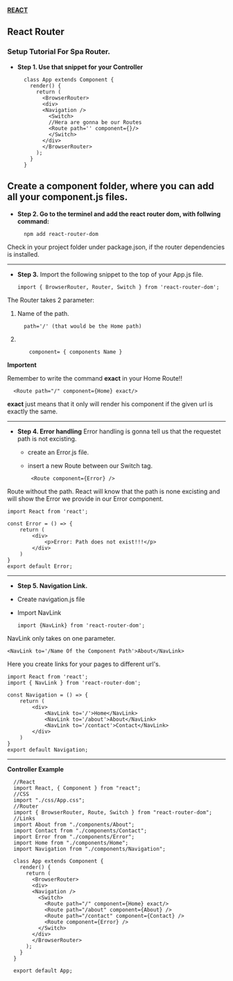 [**REACT**](react.md)


## React Router


### Setup Tutorial For Spa Router.

* **Step 1. Use that snippet for your Controller**

        class App extends Component {
          render() {
            return (
              <BrowserRouter>
              <div>
              <Navigation />
                <Switch>
                //Hera are gonna be our Routes
                <Route path='' component={}/>
                </Switch>
              </div>
              </BrowserRouter>
            );
          }
        }

**Create a component folder, where you can add all your component.js files.**
--- 

* **Step 2. Go to the terminel and add the react router dom, with follwing command:**

        npm add react-router-dom

Check in your project folder under package.json, if the router dependencies is installed.

---

* **Step 3.**
Import the following snippet to the top of your App.js file.

      import { BrowserRouter, Router, Switch } from 'react-router-dom';

The Router takes 2 parameter:
  1. Name of the path.
  
           path='/' (that would be the Home path)
  
  2. 
  
           component= { components Name }
           
**Importent**

Remember to write the command **exact** in your Home Route!!

      <Route path="/" component={Home} exact/>

**exact** just means that it only will render his component if the given url is exactly the same.

---

* **Step 4. Error handling**
Error handling is gonna tell us that the requestet path is not excisting.
  * create an Error.js file.
  * insert a new Route between our Switch tag. 
    
         <Route component={Error} />
  
Route without the path. React will know that the path is none excisting and will show the Error we provide in our Error component.

    import React from 'react';

    const Error = () => {
        return (
            <div>
                <p>Error: Path does not exist!!!</p>
            </div>
        )
    }
    export default Error;
    
---

* **Step 5. Navigation Link.**

* Create navigation.js file
* Import NavLink

      import {NavLink} from 'react-router-dom';


NavLink only takes on one parameter.

    <NavLink to='/Name Of the Component Path'>About</NavLink>

Here you create links for your pages to different url's.

    import React from 'react';
    import { NavLink } from 'react-router-dom';

    const Navigation = () => {
        return (
            <div>
                <NavLink to='/'>Home</NavLink>
                <NavLink to='/about'>About</NavLink>
                <NavLink to='/contact'>Contact</NavLink>
            </div>
        )
    }
    export default Navigation;

---

**Controller Example**

      //React
      import React, { Component } from "react";
      //CSS
      import "./css/App.css";
      //Router
      import { BrowserRouter, Route, Switch } from "react-router-dom";
      //Links
      import About from "./components/About";
      import Contact from "./components/Contact";
      import Error from "./components/Error";
      import Home from "./components/Home";
      import Navigation from "./components/Navigation";

      class App extends Component {
        render() {
          return (
            <BrowserRouter>
            <div>
            <Navigation />
              <Switch>
                <Route path="/" component={Home} exact/>
                <Route path="/about" component={About} />
                <Route path="/contact" component={Contact} />
                <Route component={Error} />
              </Switch>
            </div>
            </BrowserRouter>
          );
        }
      }

      export default App;


















